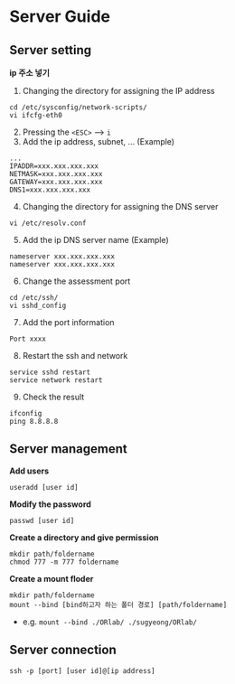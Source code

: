 # Server Guide
## Server setting

**ip 주소 넣기**
1. Changing the directory for assigning the IP address 
```
cd /etc/sysconfig/network-scripts/
vi ifcfg-eth0
```
2. Pressing the `<ESC>` --> `i`
3. Add the ip address, subnet, ...
(Example)
```
...
IPADDR=xxx.xxx.xxx.xxx
NETMASK=xxx.xxx.xxx.xxx
GATEWAY=xxx.xxx.xxx.xxx
DNS1=xxx.xxx.xxx.xxx
```
4. Changing the directory for assigning the DNS server
```
vi /etc/resolv.conf
```
5. Add the ip DNS server name
(Example)
```
nameserver xxx.xxx.xxx.xxx
nameserver xxx.xxx.xxx.xxx
```
6. Change the assessment  port
```
cd /etc/ssh/
vi sshd_config
```
7. Add the port information
```
Port xxxx
```
8. Restart the ssh and network
```
service sshd restart
service network restart
```
9. Check the result
```
ifconfig
ping 8.8.8.8
```

## Server management

**Add users**
```
useradd [user id]
```

**Modify the password**
```
passwd [user id]
```

**Create a directory and give permission**
```
mkdir path/foldername
chmod 777 -m 777 foldername
```

**Create a mount floder**
```
mkdir path/foldername
mount --bind [bind하고자 하는 폴더 경로] [path/foldername]
```
- e.g.
`mount --bind ./ORlab/ ./sugyeong/ORlab/`

## Server connection
```
ssh -p [port] [user id]@[ip address]
```
